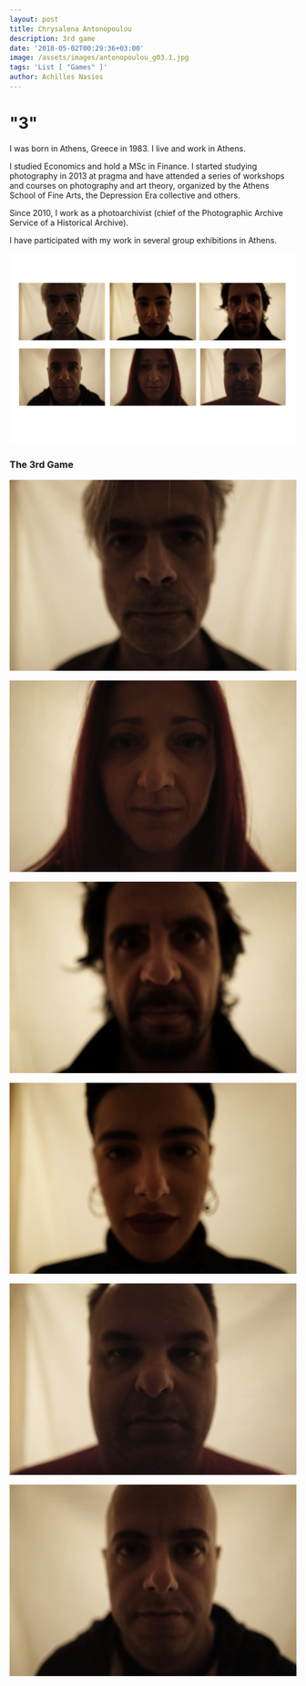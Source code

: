 ```yaml
---
layout: post
title: Chrysalena Antonopoulou
description: 3rd game
date: '2018-05-02T00:29:36+03:00'
image: /assets/images/antonopoulou_g03.1.jpg
tags: 'List [ "Games" ]'
author: Achilles Nasios
---
```

# "3"

I was born in Athens, Greece in 1983. I live and work in Athens.

I studied Economics and hold a MSc in Finance. I started studying photography in 2013 at pragma and have attended a series of workshops and courses on photography and art theory, organized by the Athens School of Fine Arts, the Depression Era collective and others.

Since 2010, I work as a photoarchivist (chief of the Photographic Archive Service of a Historical Archive).

I have participated with my work in several group exhibitions in Athens.

![null](/assets/images/antonopoulou_-parousiasi.jpg#full)

### The 3rd Game

![null](/assets/images/antonopoulou_g03.1.jpg)

![null](/assets/images/antonopoulou_g03.2.jpg)

![null](/assets/images/antonopoulou_g03.3.jpg)

![null](/assets/images/antonopoulou_g03.4.jpg)

![null](/assets/images/antonopoulou_g03.5.jpg)

![null](/assets/images/antonopoulou_g03.6.jpg)
